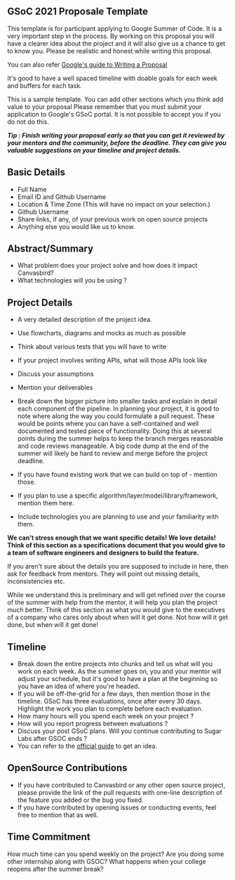 ## GSoC 2021 Proposale Template

This template is for participant applying to Google Summer of Code. It is a very important step in the process. By working on this proposal you will have a clearer idea about the project and it will also give us a chance to get to know you. Please be realistic and honest while writing this proposal. 

You can also refer [Google's guide to Writing a Proposal](https://google.github.io/gsocguides/student/writing-a-proposal)

It's good to have a well spaced timeline with doable goals for each week and buffers for each task. 

This is a sample template. You can add other sections which you think add value to your proposal
Please remember that you must submit your application to Google's GSoC portal. It is not possible to accept you if you do not do this.

***Tip : Finish writing your proposal early so that you can get it reviewed by your mentors and the community, before the deadline. They can give you valuable suggestions on your timeline and project details.***

## Basic Details

- Full Name
- Email ID and Github Username
- Location & Time Zone (This will have no impact on your selection.)
- Github Username
- Share links, if any, of your previous work on open source projects
- Anything else you would like us to know.

## Abstract/Summary

- What problem does your project solve and how does it impact Canvasbird?
- What technologies will you be using ?

## Project Details

- A very detailed description of the project idea.

- Use flowcharts, diagrams and mocks as much as possible

- Think about various tests that you will have to write

- If your project involves writing APIs, what will those APIs look like

- Discuss your assumptions

- Mention your deliverables

- Break down the bigger picture into smaller tasks and explain in detail each component of the pipeline. In planning your project, it is good to note where along the way you could formulate a pull request. These would be points where you can have a self-contained and well documented and tested piece of functionality. Doing this at several points during the summer helps to keep the branch merges reasonable and code reviews manageable. A big code dump at the end of the summer will likely be hard to review and merge before the project deadline.

- If you have found existing work that we can build on top of - mention those.

- If you plan to use a specific algorithm/layer/model/library/framework, mention them here.

- Include technologies you are planning to use and your familiarity with them.

**We can't stress enough that we want specific details! We love details! Think of this section as a specifications document that you would give to a team of software engineers and designers to build the feature.**

If you aren't sure about the details you are supposed to include in here, then ask for feedback from mentors. They will point out missing details, inconsistencies etc.

While we understand this is preliminary and will get refined over the course of the summer with help from the mentor, it will help you plan the project much better. Think of this section as what you would give to the executives of a company who cares only about when will it get done. Not how will it get done, but when will it get done!

## Timeline

- Break down the entire projects into chunks and tell us what will you work on each week.
As the summer goes on, you and your mentor will adjust your schedule, but it's good to have a plan at the beginning so you have an idea of where you're headed.
- If you will be off-the-grid for a few days, then mention those in the timeline.
GSoC has three evaluations, once after every 30 days. Highlight the work you plan to complete before each evaluation.
- How many hours will you spend each week on your project ?
- How will you report progress between evaluations ?
- Discuss your post GSoC plans. Will you continue contributing to Sugar Labs after GSOC ends ?
- You can refer to the [official guide](https://google.github.io/gsocguides/student/proposal-example-1) to get an idea. 

## OpenSource Contributions

- If you have contributed to Canvasbird or any other open source project, please provide the link of the pull requests with one-line description of the feature you added or the bug you fixed.
- If you have contributed by opening issues or conducting events, feel free to mention that as well.

## Time Commitment

How much time can you spend weekly on the project? Are you doing some other internship along with GSOC? What happens when your college reopens after the summer break?

